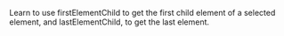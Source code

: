 Learn to use firstElementChild to get the first child element of a selected element, and lastElementChild, to get the last element.